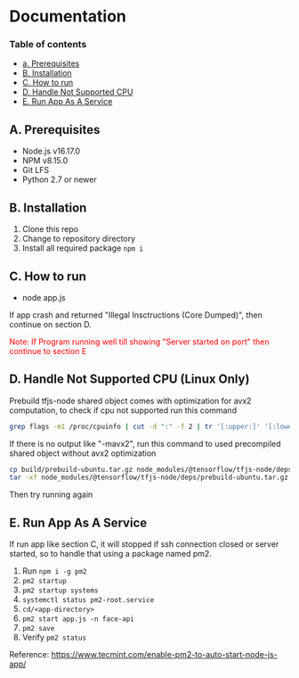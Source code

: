 # Documentation

### Table of contents
* [a. Prerequisites](#prerequisites)
* [B. Installation](#installation)
* [C. How to run](#how-to-run)
* [D. Handle Not Supported CPU](#how-to-run)
* [E. Run App As A Service](#how-to-run)

## <a name="prerequisites"></a> A. Prerequisites

- Node.js v16.17.0
- NPM v8.15.0
- Git LFS
- Python 2.7 or newer

## <a name="installation"></a> B. Installation

1. Clone this repo
2. Change to repository directory
3. Install all required package ```npm i```

## <a name="how-to-run"></a> C. How to run 

- node app.js

If app crash and returned "Illegal Insctructions (Core Dumped)", then continue on section D.

<span style="color: red;">Note: If Program running well till showing "Server started on port" then continue to section E</span>

## <a name="handle-not-supported-cpu"></a> D. Handle Not Supported CPU (Linux Only)

Prebuild tfjs-node shared object comes with optimization for avx2 computation, to check if cpu not supported run this command 

``` bash
grep flags -m1 /proc/cpuinfo | cut -d ":" -f 2 | tr '[:upper:]' '[:lower:]' | { read FLAGS; OPT="-march=native"; for flag in $FLAGS; do case "$flag" in "sse4_1" | "sse4_2" | "ssse3" | "fma" | "cx16" | "popcnt" | "avx" | "avx2") OPT+=" -m$flag";; esac; done; MODOPT=${OPT//_/\.}; echo "$MODOPT"; }
```

If there is no output like "-mavx2", run this command to used precompiled shared object without avx2 optimization

``` bash
cp build/prebuild-ubuntu.tar.gz node_modules/@tensorflow/tfjs-node/deps
tar -xf node_modules/@tensorflow/tfjs-node/deps/prebuild-ubuntu.tar.gz
```

Then try running again

## E. Run App As A Service

If run app like section C, it will stopped if ssh connection closed or server started, so to handle that using a package named pm2.

1. Run ```npm i -g pm2```
2. ```pm2 startup```
3. ```pm2 startup systems```
4. ```systemctl status pm2-root.service```
5. ```cd/<app-directory>```
6. ```pm2 start app.js -n face-api```
7. ```pm2 save```
8. Verify ```pm2 status```

Reference: https://www.tecmint.com/enable-pm2-to-auto-start-node-js-app/

